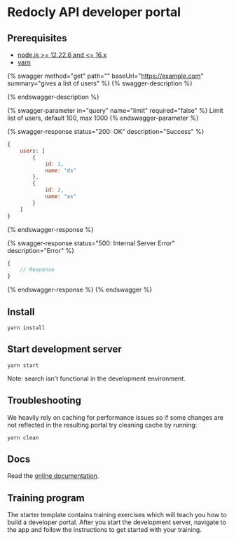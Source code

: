 # Redocly API developer portal

## Prerequisites

* [node.js >= 12.22.6 and <= 16.x](https://nodejs.org/en/)
* [yarn](https://yarnpkg.com/en/)

{% swagger method="get" path="" baseUrl="https://example.com" summary="gives a list of users" %}
{% swagger-description %}

{% endswagger-description %}

{% swagger-parameter in="query" name="limit" required="false" %}
Limit list of users, default 100, max 1000
{% endswagger-parameter %}

{% swagger-response status="200: OK" description="Success" %}
```javascript
{
    users: [
        {
            id: 1,
            name: "ds"
        },
        {
            id: 2,
            name: "as"
        }
    ]
}
```
{% endswagger-response %}

{% swagger-response status="500: Internal Server Error" description="Error" %}
```javascript
{
    // Response
}
```
{% endswagger-response %}
{% endswagger %}

## Install

```
yarn install
```

## Start development server

```
yarn start
```

Note: search isn't functional in the development environment.

## Troubleshooting

We heavily rely on caching for performance issues so if some changes are not reflected in the resulting portal try cleaning cache by running:

```
yarn clean
```

## Docs

Read the [online documentation](https://redoc.ly/docs/developer-portal/introduction/).

## Training program

The starter template contains training exercises which will teach you how to build a developer portal. After you start the development server, navigate to the app and follow the instructions to get started with your training.
